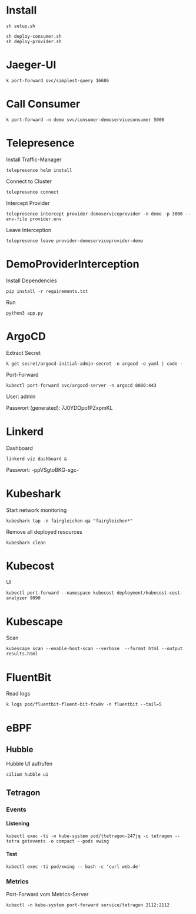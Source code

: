 # Install

```
sh setup.sh
```

```
sh deploy-consumer.sh
sh deploy-provider.sh
```

# Jaeger-UI

```
k port-forward svc/simplest-query 16686
```

# Call Consumer

```
k port-forward -n demo svc/consumer-demoserviceconsumer 5000
```

# Telepresence

Install Traffic-Manager
```
telepresence helm install 
```

Connect to Cluster
```
telepresence connect
```

Intercept Provider
```
telepresence intercept provider-demoserviceprovider -n demo -p 3000 --env-file provider.env
```

Leave Interception
```
telepresence leave provider-demoserviceprovider-demo
```

# DemoProviderInterception

Install Dependencies
```
pip install -r requirements.txt
```

Run
```
python3 app.py
```

# ArgoCD

Extract Secret
```
k get secret/argocd-initial-admin-secret -n argocd -o yaml | code -
```

Port-Forward
```
kubectl port-forward svc/argocd-server -n argocd 8080:443
```

User:
admin

Passwort (generated):
7J0YDOpofPZxpmKL

# Linkerd

Dashboard
```
linkerd viz dashboard &
```
Passwort:
-ppVSgtoBKG-sgc-

# Kubeshark

Start network monitoring

```
kubeshark tap -n fairgleichen-qa "fairgleichen*" 
```

Remove all deployed resources

```
kubeshark clean
```

# Kubecost

UI

```
kubectl port-forward --namespace kubecost deployment/kubecost-cost-analyzer 9090
```

# Kubescape

Scan

```
kubescape scan --enable-host-scan --verbose  --format html --output results.html
```

# FluentBit

Read logs

```
k logs pod/fluentbit-fluent-bit-fcw8v -n fluentbit --tail=5
```

# eBPF

## Hubble

Hubble UI aufrufen

```
cilium hubble ui
```

## Tetragon

### Events

#### Listening

```
kubectl exec -ti -n kube-system pod/ttetragon-247jq -c tetragon -- tetra getevents -o compact --pods xwing
```

#### Test

```
kubectl exec -ti pod/xwing -- bash -c 'curl web.de'
```

### Metrics

Port-Forward vom Metrics-Server

```
kubectl -n kube-system port-forward service/tetragon 2112:2112
```